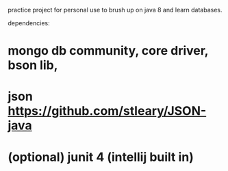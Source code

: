 practice project for personal use to brush up on java 8 and learn databases.

dependencies:
# mongo db community, core driver, bson lib,
# json https://github.com/stleary/JSON-java
# (optional) junit 4 (intellij built in)

